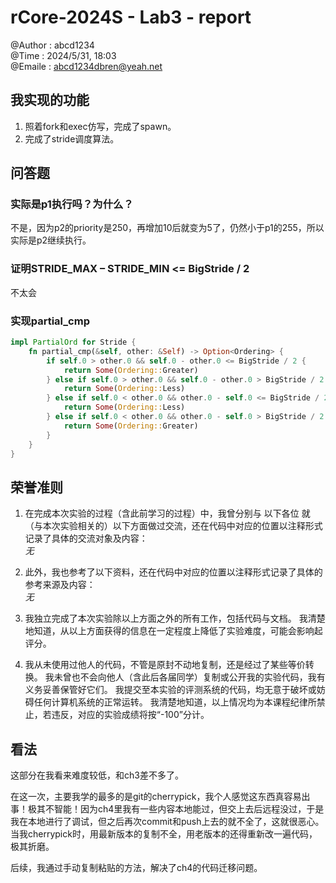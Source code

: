 # rCore-2024S - Lab3 - report
@Author :    abcd1234  
@Time   :    2024/5/31, 18:03  
@Emaile :    abcd1234dbren@yeah.net  
## 我实现的功能
1. 照着fork和exec仿写，完成了spawn。
2. 完成了stride调度算法。
## 问答题
### 实际是p1执行吗？为什么？
不是，因为p2的priority是250，再增加10后就变为5了，仍然小于p1的255，所以实际是p2继续执行。
### 证明STRIDE_MAX – STRIDE_MIN <= BigStride / 2
不太会
### 实现partial_cmp
```rust
impl PartialOrd for Stride {
    fn partial_cmp(&self, other: &Self) -> Option<Ordering> {
        if self.0 > other.0 && self.0 - other.0 <= BigStride / 2 { 
            return Some(Ordering::Greater)
        } else if self.0 > other.0 && self.0 - other.0 > BigStride / 2 {
            return Some(Ordering::Less)
        } else if self.0 < other.0 && other.0 - self.0 <= BigStride / 2 {
            return Some(Ordering::Less)
        } else if self.0 < other.0 && other.0 - self.0 > BigStride / 2 {
            return Some(Ordering::Greater)
        }
    }
}
```
## 荣誉准则
1. 在完成本次实验的过程（含此前学习的过程）中，我曾分别与 以下各位 就（与本次实验相关的）以下方面做过交流，还在代码中对应的位置以注释形式记录了具体的交流对象及内容：  
*无*

2. 此外，我也参考了以下资料，还在代码中对应的位置以注释形式记录了具体的参考来源及内容：  
*无*

3. 我独立完成了本次实验除以上方面之外的所有工作，包括代码与文档。 我清楚地知道，从以上方面获得的信息在一定程度上降低了实验难度，可能会影响起评分。

4. 我从未使用过他人的代码，不管是原封不动地复制，还是经过了某些等价转换。 我未曾也不会向他人（含此后各届同学）复制或公开我的实验代码，我有义务妥善保管好它们。 我提交至本实验的评测系统的代码，均无意于破坏或妨碍任何计算机系统的正常运转。 我清楚地知道，以上情况均为本课程纪律所禁止，若违反，对应的实验成绩将按“-100”分计。

## 看法
这部分在我看来难度较低，和ch3差不多了。

在这一次，主要我学的最多的是git的cherrypick，我个人感觉这东西真容易出事！极其不智能！因为ch4里我有一些内容本地能过，但交上去后远程没过，于是我在本地进行了调试，但之后再次commit和push上去的就不全了，这就很恶心。当我cherrypick时，用最新版本的复制不全，用老版本的还得重新改一遍代码，极其折磨。

后续，我通过手动复制粘贴的方法，解决了ch4的代码迁移问题。
